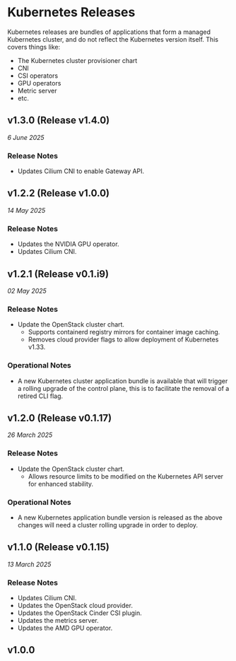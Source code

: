 # Kubernetes Releases

Kubernetes releases are bundles of applications that form a managed Kubernetes cluster, and do not reflect the Kubernetes version itself.
This covers things like:

* The Kubernetes cluster provisioner chart
* CNI
* CSI operators
* GPU operators
* Metric server
* etc.

## v1.3.0 (Release v1.4.0)

_6 June 2025_

### Release Notes

* Updates Cilium CNI to enable Gateway API.

## v1.2.2 (Release v1.0.0)

_14 May 2025_

### Release Notes

* Updates the NVIDIA GPU operator.
* Updates Cilium CNI.

## v1.2.1 (Release v0.1.i9)

_02 May 2025_

### Release Notes

* Update the OpenStack cluster chart.
  * Supports containerd registry mirrors for container image caching.
  * Removes cloud provider flags to allow deployment of Kubernetes v1.33.

### Operational Notes

* A new Kubernetes cluster application bundle is available that will trigger a rolling upgrade of the control plane, this is to facilitate the removal of a retired CLI flag.

## v1.2.0 (Release v0.1.17)

_26 March 2025_

### Release Notes

* Update the OpenStack cluster chart.
  * Allows resource limits to be modified on the Kubernetes API server for enhanced stability.

### Operational Notes

* A new Kubernetes application bundle version is released as the above changes will need a cluster rolling upgrade in order to deploy.

## v1.1.0 (Release v0.1.15)

_13 March 2025_

### Release Notes

* Updates Cilium CNI.
* Updates the OpenStack cloud provider.
* Updates the OpenStack Cinder CSI plugin.
* Updates the metrics server.
* Updates the AMD GPU operator.

## v1.0.0
